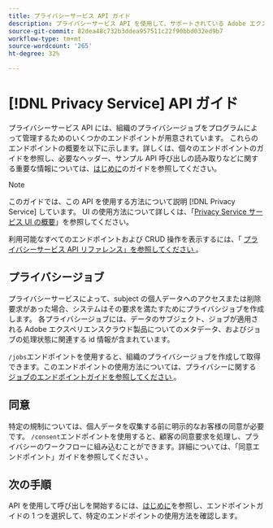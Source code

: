 ```yaml
---
title: プライバシーサービス API ガイド
description: プライバシーサービス API を使用して、サポートされている Adobe エクスペリエンスクラウドアプリケーションのプライバシージョブをプログラムによって管理する方法について説明します。
source-git-commit: 82dea48c732b3ddea957511c22f90bbd032ed9b7
workflow-type: tm+mt
source-wordcount: '265'
ht-degree: 32%

---
```


# [!DNL Privacy Service] API ガイド

プライバシーサービス API には、組織のプライバシージョブをプログラムによって管理するためのいくつかのエンドポイントが用意されています。 これらのエンドポイントの概要を以下に示します。詳しくは、個々のエンドポイントのガイドを参照し、必要なヘッダー、サンプル API 呼び出しの読み取りなどに関する重要な情報については、[はじめに](./getting-started.md)のガイドを参照してください。

>[!NOTE]
>
>このガイドでは、この API を使用する方法について説明 [!DNL Privacy Service] しています。 UI の使用方法について詳しくは、「[Privacy Service サービス UI の概要](../ui/overview.md)」を参照してください。

利用可能なすべてのエンドポイントおよび CRUD 操作を表示するには、「 [ プライバシーサービス API リファレンス」を参照してください ](https://www.adobe.io/experience-platform-apis/references/privacy-service/) 。

## プライバシージョブ

プライバシーサービスによって、subject の個人データへのアクセスまたは削除要求があった場合、システムはその要求を満たすためにプライバシジョブを作成します。 各プライバシージョブには、データのサブジェクト、ジョブが適用される Adobe エクスペリエンスクラウド製品についてのメタデータ、およびジョブの処理状態に関連する id 情報が含まれています。

`/jobs`エンドポイントを使用すると、組織のプライバシージョブを作成して取得できます。このエンドポイントの使用方法については、プライバシーに関する [ ジョブのエンドポイントガイドを参照してください ](./privacy-jobs.md) 。

## 同意

特定の規制については、個人データを収集する前に明示的なお客様の同意が必要です。 `/consent`エンドポイントを使用すると、顧客の同意要求を処理し、プライバシーのワークフローに組み込むことができます。詳細については、「同意エンドポイント」ガイドを参照してください [ ](./consent.md) 。

## 次の手順

 API を使用して呼び出しを開始するには、[はじめに](./getting-started.md)を参照し、エンドポイントガイドの 1 つを選択して、特定のエンドポイントの使用方法を確認します。

